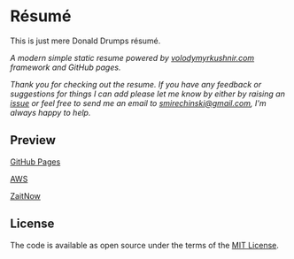 # Résumé
This is just mere Donald Drumps résumé.
 
*A modern simple static resume powered by [volodymyrkushnir.com](https://volodymyrkushnir.com) framework and GitHub pages.*

*Thank you for checking out the resume. If you have any feedback or suggestions for things I can add please let me know by either by raising an [issue](https://github.com/smyrechynskyi/homepage/issues/new/choose) or feel free to send me an email to [smirechinski@gmail.com](mailto:smirechinski@gmail.com), I'm always happy to help.*

## Preview

[GitHub Pages](https://smyrechynskyi.github.io/homepage/)

[AWS](http://smirechinski.trump.resume-production.s3-website.us-east-2.amazonaws.com)

[ZaitNow](https://homepage.smyrechynskyi.now.sh/)

## License

The code is available as open source under the terms of the [MIT License](https://opensource.org/licenses/MIT).
